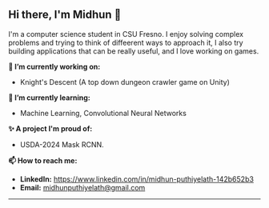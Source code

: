 ## Hi there, I'm Midhun 👋

I'm a computer science student in CSU Fresno. I enjoy solving complex problems and trying to think of diffeerent ways to approach it, I also try building applications that can be really useful, and I love working on games.

**🔭 I’m currently working on:**
- Knight's Descent (A top down dungeon crawler game on Unity)

**🌱 I’m currently learning:**
- Machine Learning, Convolutional Neural Networks 

**✨ A project I'm proud of:**
- USDA-2024 Mask RCNN.

**📫 How to reach me:**
- **LinkedIn:** https://www.linkedin.com/in/midhun-puthiyelath-142b652b3
- **Email:** midhunputhiyelath@gmail.com

---
